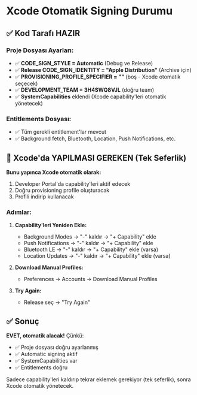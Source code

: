 # Xcode Otomatik Signing Durumu

## ✅ Kod Tarafı HAZIR

### Proje Dosyası Ayarları:
- ✅ **CODE_SIGN_STYLE = Automatic** (Debug ve Release)
- ✅ **Release CODE_SIGN_IDENTITY = "Apple Distribution"** (Archive için)
- ✅ **PROVISIONING_PROFILE_SPECIFIER = ""** (boş - Xcode otomatik seçecek)
- ✅ **DEVELOPMENT_TEAM = 3H4SWQ8VJL** (doğru team)
- ✅ **SystemCapabilities** eklendi (Xcode capability'leri otomatik yönetecek)

### Entitlements Dosyası:
- ✅ Tüm gerekli entitlement'lar mevcut
- ✅ Background fetch, Bluetooth, Location, Push Notifications, etc.

## 🎯 Xcode'da YAPILMASI GEREKEN (Tek Seferlik)

**Bunu yapınca Xcode otomatik olarak:**
1. Developer Portal'da capability'leri aktif edecek
2. Doğru provisioning profile oluşturacak
3. Profili indirip kullanacak

### Adımlar:

1. **Capability'leri Yeniden Ekle:**
   - Background Modes → "-" kaldır → "+ Capability" ekle
   - Push Notifications → "-" kaldır → "+ Capability" ekle
   - Bluetooth LE → "-" kaldır → "+ Capability" ekle (varsa)
   - Location Updates → "-" kaldır → "+ Capability" ekle (varsa)

2. **Download Manual Profiles:**
   - Preferences → Accounts → Download Manual Profiles

3. **Try Again:**
   - Release seç → "Try Again"

## ✅ Sonuç

**EVET, otomatik alacak!** Çünkü:
- ✅ Proje dosyası doğru ayarlanmış
- ✅ Automatic signing aktif
- ✅ SystemCapabilities var
- ✅ Entitlements doğru

Sadece capability'leri kaldırıp tekrar eklemek gerekiyor (tek seferlik), sonra Xcode otomatik yönetecek.

